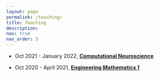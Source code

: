 ```yaml
---
layout: page
permalink: /teaching/
title: Teaching
description: 
nav: true
nav_order: 5
---
```


- Oct 2021 - January 2022, [**Computational Neuroscience**](https://www.bris.ac.uk/unit-programme-catalogue/UnitDetails.jsa?unitCode=EMAT10100)

- Oct 2020 - April 2021, [**Engineering Mathematics 1**](https://www.bris.ac.uk/unit-programme-catalogue/UnitDetails.jsa?unitCode=EMAT10100)
